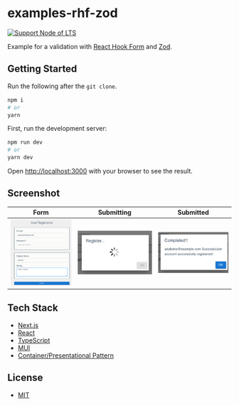 # examples-rhf-zod

[![Support Node of LTS](https://img.shields.io/badge/node-LTS-brightgreen.svg)](https://nodejs.org/)

Example for a validation with [React Hook Form](https://github.com/react-hook-form/react-hook-form) and [Zod](https://github.com/colinhacks/zod).

## Getting Started

Run the following after the `git clone`.

```bash
npm i
# or
yarn
```

First, run the development server:

```bash
npm run dev
# or
yarn dev
```

Open [http://localhost:3000](http://localhost:3000) with your browser to see the result.

## Screenshot

| Form                    | Submitting                    | Submitted                    |
| ----------------------- | ----------------------------- | ---------------------------- |
| ![Form](docs/ss-01.png) | ![Submitting](docs/ss-02.png) | ![Submitted](docs/ss-03.png) |

## Tech Stack

- [Next.js](https://nextjs.org/)
- [React](https://reactjs.org/)
- [TypeScript](https://www.typescriptlang.org/)
- [MUI](https://mui.com/)
- [Container/Presentational Pattern](https://www.patterns.dev/posts/presentational-container-pattern/)

## License

- [MIT](LICENSE)
